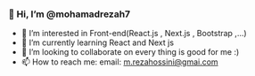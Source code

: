 ### 👋 Hi, I’m @mohamadrezah7
- 👀 I’m interested in Front-end(React.js , Next.js , Bootstrap ,...)
- 🌱 I’m currently learning React and Next js
- 💞️ I’m looking to collaborate on every thing is good for me :)
- 📫 How to reach me:
email: m.rezahossini@gmai.com

<!---
mhshahin7/mhshahin7 is a ✨ special ✨ repository because its `README.md` (this file) appears on your GitHub profile.
You can click the Preview link to take a look at your changes.
--->
